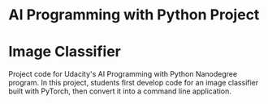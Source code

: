 # AI Programming with Python Project
# Image Classifier 

Project code for Udacity's AI Programming with Python Nanodegree program. In this project, students first develop code for an image classifier built with PyTorch, then convert it into a command line application.
